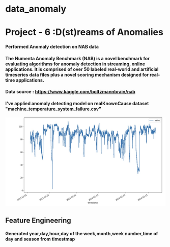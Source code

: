 # data_anomaly
# Project - 6 :D(st)reams of Anomalies

#### Performed Anomaly detection on NAB data

#### The Numenta Anomaly Benchmark (NAB) is a novel benchmark for evaluating algorithms for anomaly detection in streaming, online applications. It is comprised of over 50 labeled real-world and artificial timeseries data files plus a novel scoring mechanism designed for real-time applications.

#### Data source : https://www.kaggle.com/boltzmannbrain/nab

#### I've applied anomaly detecting model on realKnownCause dataset "machine_temperature_system_failure.csv"

#### <img src=https://github.com/sushmitha-4/data_anomaly/blob/main/data_anomaly/reports/figures/Result6.jpeg>

## Feature Engineering

#### Generated year,day,hour,day of the week,month,week number,time of day and season from timestmap

#### <imr src="https://github.com/sushmitha-4/data_anomaly/blob/main/data_anomaly/reports/figures/Result7.jpeg">
